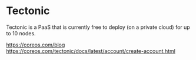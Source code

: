 # Tectonic

Tectonic is a PaaS that is currently free to deploy (on a private cloud) for up to 10 nodes.

<https://coreos.com/blog>
<https://coreos.com/tectonic/docs/latest/account/create-account.html>
